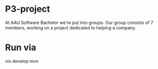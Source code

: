 # P3-project
At AAU Software Bachelor we're put into groups. Our group consists of 7 members, working on a project dedicated to helping a company.

# Run via
nix develop
mvn
